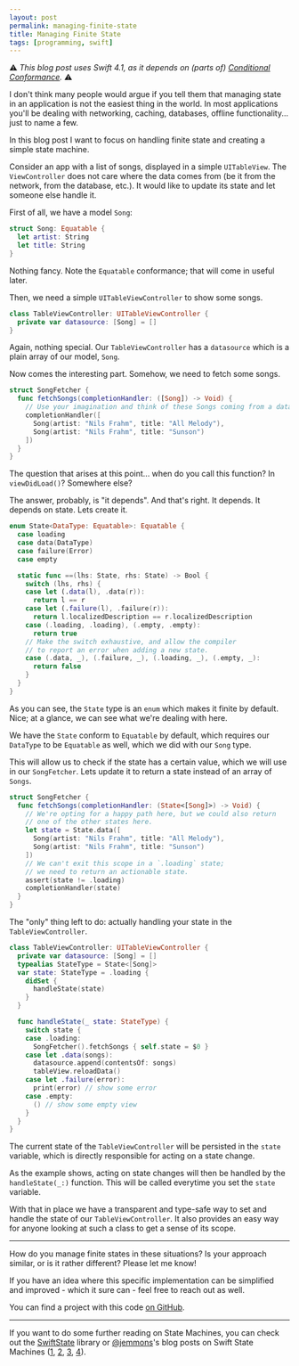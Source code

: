```yaml
---
layout: post
permalink: managing-finite-state
title: Managing Finite State
tags: [programming, swift]
---
```


⚠️ *This blog post uses Swift 4.1, as it depends on (parts of) [Conditional Conformance](https://github.com/apple/swift-evolution/blob/master/proposals/0143-conditional-conformances.md).* ⚠️

I don't think many people would argue if you tell them that managing state in an application is not the easiest thing in the world. In most applications you'll be dealing with networking, caching, databases, offline functionality... just to name a few.

In this blog post I want to focus on handling finite state and creating a simple state machine.

<!--more-->

Consider an app with a list of songs, displayed in a simple `UITableView`. The `ViewController` does not care where the data comes from (be it from the network, from the database, etc.). It would like to update its state and let someone else handle it.

First of all, we have a model `Song`:

```swift
struct Song: Equatable {
  let artist: String
  let title: String
}
```

Nothing fancy. Note the `Equatable` conformance; that will come in useful later.

Then, we need a simple `UITableViewController` to show some songs.

```swift
class TableViewController: UITableViewController {
  private var datasource: [Song] = []
}
```

Again, nothing special. Our `TableViewController` has a `datasource` which is a plain array of our model, `Song`.

Now comes the interesting part. Somehow, we need to fetch some songs.

```swift
struct SongFetcher {
  func fetchSongs(completionHandler: ([Song]) -> Void) {
    // Use your imagination and think of these Songs coming from a database or network somewhere.
    completionHandler([
      Song(artist: "Nils Frahm", title: "All Melody"),
      Song(artist: "Nils Frahm", title: "Sunson")
    ])
  }
}
```

The question that arises at this point... when do you call this function? In `viewDidLoad()`? Somewhere else?

The answer, probably, is "it depends". And that's right. It depends. It depends on state. Lets create it.

```swift
enum State<DataType: Equatable>: Equatable {
  case loading
  case data(DataType)
  case failure(Error)
  case empty

  static func ==(lhs: State, rhs: State) -> Bool {
    switch (lhs, rhs) {
    case let (.data(l), .data(r)):
      return l == r
    case let (.failure(l), .failure(r)):
      return l.localizedDescription == r.localizedDescription
    case (.loading, .loading), (.empty, .empty):
      return true
    // Make the switch exhaustive, and allow the compiler
    // to report an error when adding a new state.
    case (.data, _), (.failure, _), (.loading, _), (.empty, _):
      return false
    }
  }
}
```

As you can see, the `State` type is an `enum` which makes it finite by default. Nice; at a glance, we can see what we're dealing with here.

We have the `State` conform to `Equatable` by default, which requires our `DataType` to be `Equatable` as well, which we did with our `Song` type.

This will allow us to check if the state has a certain value, which we will use in our `SongFetcher`. Lets update it to return a state instead of an array of `Songs`.

```swift
struct SongFetcher {
  func fetchSongs(completionHandler: (State<[Song]>) -> Void) {
    // We're opting for a happy path here, but we could also return
    // one of the other states here.
    let state = State.data([
      Song(artist: "Nils Frahm", title: "All Melody"),
      Song(artist: "Nils Frahm", title: "Sunson")
    ])
    // We can't exit this scope in a `.loading` state;
    // we need to return an actionable state.
    assert(state != .loading)
    completionHandler(state)
  }
}
```

The "only" thing left to do: actually handling your state in the `TableViewController`.

```swift
class TableViewController: UITableViewController {
  private var datasource: [Song] = []
  typealias StateType = State<[Song]>
  var state: StateType = .loading {
    didSet {
      handleState(state)
    }
  }

  func handleState(_ state: StateType) {
    switch state {
    case .loading:
      SongFetcher().fetchSongs { self.state = $0 }
    case let .data(songs):
      datasource.append(contentsOf: songs)
      tableView.reloadData()
    case let .failure(error):
      print(error) // show some error
    case .empty:
      () // show some empty view
    }
  }
}
```

The current state of the `TableViewController` will be persisted in the `state` variable, which is directly responsible for acting on a state change.

As the example shows, acting on state changes will then be handled by the `handleState(_:)` function. This will be called everytime you set the `state` variable.

With that in place we have a transparent and type-safe way to set and handle the state of our `TableViewController`. It also provides an easy way for anyone looking at such a class to get a sense of its scope.

---

How do you manage finite states in these situations? Is your approach similar, or is it rather different? Please let me know!

If you have an idea where this specific implementation can be simplified and improved - which it sure can - feel free to reach out as well.

You can find a project with this code [on GitHub](https://github.com/BasThomas/State).

---

If you want to do some further reading on State Machines, you can check out the [SwiftState](https://github.com/ReactKit/SwiftState) library or [@jemmons](https://twitter.com/jemmons)'s blog posts on Swift State Machines ([1](http://www.figure.ink/blog/2015/1/31/swift-state-machines-part-1), [2](http://www.figure.ink/blog/2015/2/1/swift-state-machines-part-2), [3](http://www.figure.ink/blog/2015/2/8/swift-state-machines-part-3-follow-up), [4](http://www.figure.ink/blog/2015/2/9/swift-state-machines-part-4-redirect)).
